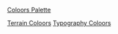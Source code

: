 [Coloors Palette](https://coolors.co/b6b388-7e9579-d6a771-cd834e-f4e8ce-30261c)

[Terrain Coloors](https://coolors.co/c8d0ab-e5d6b5-d6bba6-cf968f-c27474-ba525b-b94a51-973c47)
[Typography Coloors](https://coolors.co/dad4c3-f0e9d7-3b3b33-234560-6e2a23-7d5e24)